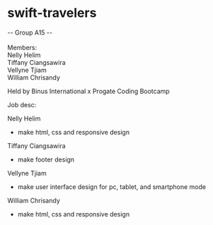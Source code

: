 # swift-travelers

-- Group A15 --
<br /> <br />
Members: <br />
Nelly Helim <br />
Tiffany Ciangsawira <br />
Vellyne Tjiam <br />
William Chrisandy <br />

Held by Binus International x Progate Coding Bootcamp

Job desc:

Nelly Helim <br />
- make html, css and responsive design

Tiffany Ciangsawira <br />
- make footer design

Vellyne Tjiam <br />
- make user interface design for pc, tablet, and smartphone mode <br />

William Chrisandy <br />
- make html, css and responsive design <br />

